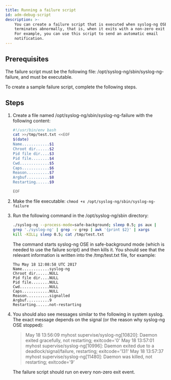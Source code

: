 ```yaml
---
title: Running a failure script
id: adm-debug-script
description: >-
    You can create a failure script that is executed when syslog-ng OSE
    terminates abnormally, that is, when it exits with a non-zero exit code.
    For example, you can use this script to send an automatic email
    notification.
---
```


## Prerequisites

The failure script must be the following file:
/opt/syslog-ng/sbin/syslog-ng-failure, and must be executable.

To create a sample failure script, complete the following steps.

## Steps

1. Create a file named /opt/syslog-ng/sbin/syslog-ng-failure with the
    following content:

    ```bash
    #!/usr/bin/env bash
    cat >>/tmp/test.txt <<EOF
    $(date)
    Name............$1
    Chroot dir......$2
    Pid file dir....$3
    Pid file........$4
    Cwd.............$5
    Caps............$6
    Reason..........$7
    Argbuf..........$8
    Restarting......$9

    EOF
    ```

2. Make the file executable: `chmod +x /opt/syslog-ng/sbin/syslog-ng-failure`

3. Run the following command in the /opt/syslog-ng/sbin directory:

    ```bash
    ./syslog-ng --process-mode=safe-background; sleep 0.5; ps aux |
    grep './syslog-ng' | grep -v grep | awk '{print $2}' | xargs
    kill -KILL; sleep 0.5; cat /tmp/test.txt
    ```

    The command starts syslog-ng OSE in safe-background mode (which is
    needed to use the failure script) and then kills it. You should see
    that the relevant information is written into the /tmp/test.txt
    file, for example:

    ```text
    Thu May 18 12:08:58 UTC 2017
    Name............syslog-ng
    Chroot dir......NULL
    Pid file dir....NULL
    Pid file........NULL
    Cwd.............NULL
    Caps............NULL
    Reason..........signalled
    Argbuf..........9
    Restarting......not-restarting
    ```

4. You should also see messages similar to the following in system
    syslog. The exact message depends on the signal (or the reason why
    syslog-ng OSE stopped):

    >May 18 13:56:09 myhost supervise/syslog-ng[10820]: Daemon exited gracefully, not restarting; exitcode='0'
    >May 18 13:57:01 myhost supervise/syslog-ng[10996]: Daemon exited due to a deadlock/signal/failure, restarting; exitcode='131'
    >May 18 13:57:37 myhost supervise/syslog-ng[11480]: Daemon was killed, not restarting; exitcode='9'

    The failure script should run on every non-zero exit event.
